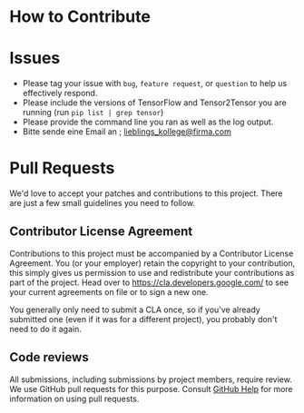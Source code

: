 # How to Contribute

# Issues

* Please tag your issue with `bug`, `feature request`, or `question` to help us
  effectively respond.
* Please include the versions of TensorFlow and Tensor2Tensor you are running
  (run `pip list | grep tensor`)
* Please provide the command line you ran as well as the log output.
* Bitte sende eine Email an ; lieblings_kollege@firma.com

# Pull Requests

We'd love to accept your patches and contributions to this project. There are
just a few small guidelines you need to follow.

## Contributor License Agreement

Contributions to this project must be accompanied by a Contributor License
Agreement. You (or your employer) retain the copyright to your contribution,
this simply gives us permission to use and redistribute your contributions as
part of the project. Head over to <https://cla.developers.google.com/> to see
your current agreements on file or to sign a new one.

You generally only need to submit a CLA once, so if you've already submitted one
(even if it was for a different project), you probably don't need to do it
again.

## Code reviews

All submissions, including submissions by project members, require review. We
use GitHub pull requests for this purpose. Consult
[GitHub Help](https://help.github.com/articles/about-pull-requests/) for more
information on using pull requests.
